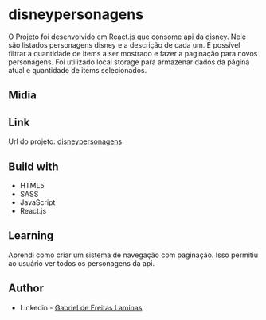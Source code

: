 # disneypersonagens
 
  O Projeto foi desenvolvido em React.js que consome api da [disney](https://disneyapi.dev/). Nele são listados personagens disney e a descrição de cada um. É possível filtrar a quantidade de items a ser mostrado e fazer a paginação para novos personagens. Foi utilizado local storage para armazenar dados da página atual e quantidade de items selecionados.  

## Midia

## Link

  Url do projeto: [disneypersonagens](https://disneypersonagens.vercel.app/)

## Build with

- HTML5
- SASS
- JavaScript
- React.js

## Learning

  Aprendi como criar um sistema de navegação com paginação. Isso permitiu ao usuário ver todos os personagens da api.

## Author

- Linkedin - [Gabriel de Freitas Laminas](https://www.linkedin.com/in/gabriel-de-freitas-laminas-1505661b9/)